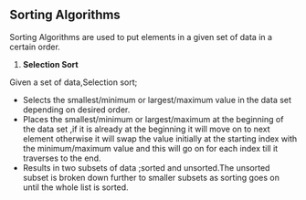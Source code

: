 ## Sorting Algorithms

Sorting Algorithms are used to put elements in a given set of data in a certain order.

1. **Selection Sort**

Given a set of data,Selection sort;

 - Selects the smallest/minimum or largest/maximum value in the data set depending on desired order.
 - Places the smallest/minimum or largest/maximum at the beginning of the data set ,if it is already at the beginning it will move on to next element
 otherwise it will swap the value initially at the starting index with the minimum/maximum value and this will go on for each index till it traverses to the end.
 - Results in two subsets of data ;sorted and unsorted.The unsorted subset is broken down further to smaller subsets as sorting goes on until the whole list is sorted.
 
